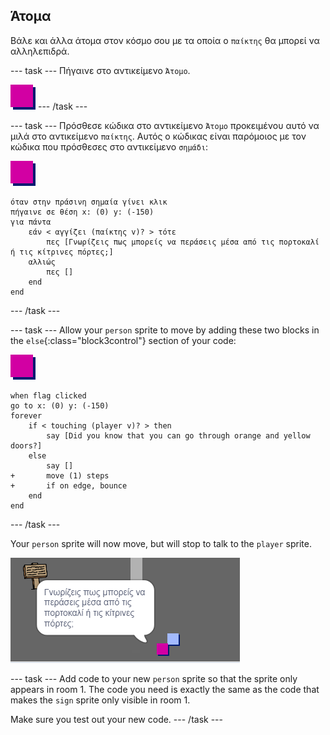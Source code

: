## Άτομα

Βάλε και άλλα άτομα στον κόσμο σου με τα οποία ο `παίκτης` θα μπορεί να αλληλεπιδρά.

\--- task \--- Πήγαινε στο αντικείμενο `Άτομο`.

![Person sprite](images/person.png) \--- /task \---

\--- task \--- Πρόσθεσε κώδικα στο αντικείμενο `Άτομο` προκειμένου αυτό να μιλά στο αντικείμενο `παίκτης`. Αυτός ο κώδικας είναι παρόμοιος με τον κώδικα που πρόσθεσες στο αντικείμενο `σημάδι`:

![person](images/person.png)

```blocks3
όταν στην πράσινη σημαία γίνει κλικ
πήγαινε σε θέση x: (0) y: (-150)
για πάντα
    εάν < αγγίζει (παίκτης v)? > τότε
        πες [Γνωρίζεις πως μπορείς να περάσεις μέσα από τις πορτοκαλί ή τις κίτρινες πόρτες;]
    αλλιώς
        πες []
    end
end
```

\--- /task \---

\--- task \--- Allow your `person` sprite to move by adding these two blocks in the `else`{:class="block3control"} section of your code:

![person](images/person.png)

```blocks3
when flag clicked
go to x: (0) y: (-150)
forever
    if < touching (player v)? > then
        say [Did you know that you can go through orange and yellow doors?]
    else
        say []
+       move (1) steps
+       if on edge, bounce
    end
end

```

\--- /task \---

Your `person` sprite will now move, but will stop to talk to the `player` sprite.

![screenshot](images/world-person-test.png)

\--- task \--- Add code to your new `person` sprite so that the sprite only appears in room 1. The code you need is exactly the same as the code that makes the `sign` sprite only visible in room 1.

Make sure you test out your new code. \--- /task \---